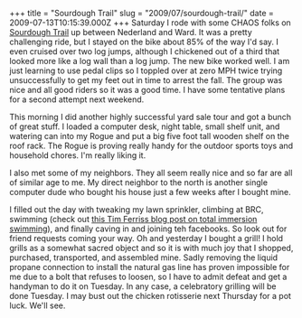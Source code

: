 +++
title = "Sourdough Trail"
slug = "2009/07/sourdough-trail/"
date = 2009-07-13T10:15:39.000Z
+++
Saturday I rode with some CHAOS folks on [Sourdough Trail](http://maps.google.com/maps?q=40.027233,-105.524818&t=p&sll=40.280186,-105.090777&sspn=0.764124,0.18402&ie=UTF8&ll=40.027122,-105.524497&spn=0.029707,0.064802&z=15&iwloc=A) up between Nederland and Ward. It was a pretty challenging ride, but I stayed on the bike about 85% of the way I'd say. I even cruised over two log jumps, although I chickened out of a third that looked more like a log wall than a log jump. The new bike worked well. I am just learning to use pedal clips so I toppled over at zero MPH twice trying unsuccessfully to get my feet out in time to arrest the fall. The group was nice and all good riders so it was a good time. I have some tentative plans for a second attempt next weekend.

This morning I did another highly successful yard sale tour and got a bunch of great stuff. I loaded a computer desk, night table, small shelf unit, and watering can into my Rogue and put a big five foot tall wooden shelf on the roof rack. The Rogue is proving really handy for the outdoor sports toys and household chores. I'm really liking it.

I also met some of my neighbors. They all seem really nice and so far are all of similar age to me. My direct neighbor to the north is another single computer dude who bought his house just a few weeks after I bought mine.

I filled out the day with tweaking my lawn sprinkler, climbing at BRC, swimming (check out [this Tim Ferriss blog post on total immersion swimming](http://www.fourhourworkweek.com/blog/2008/08/13/total-immersion-how-i-learned-to-swim-effortlessly-in-10-days-and-you-can-too/)), and finally caving in and joining teh facebooks. So look out for friend requests coming your way. Oh and yesterday I bought a grill! I hold grills as a somewhat sacred object and so it is with much joy that I shopped, purchased, transported, and assembled mine. Sadly removing the liquid propane connection to install the natural gas line has proven impossible for me due to a bolt that refuses to loosen, so I have to admit defeat and get a handyman to do it on Tuesday. In any case, a celebratory grilling will be done Tuesday. I may bust out the chicken rotisserie next Thursday for a pot luck. We'll see.